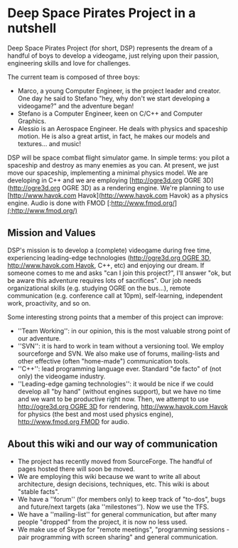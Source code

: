 # Deep Space Pirates Project in a nutshell 

Deep Space Pirates Project (for short, DSP) represents the dream of a handful of boys to develop a videogame, just relying upon their passion, engineering skills and love for challenges.

The current team is composed of three boys:
* Marco, a young Computer Engineer, is the project leader and creator. One day he said to Stefano "hey, why don't we start developing a videogame?" and the adventure began!
* Stefano is a Computer Engineer, keen on C/C++ and Computer Graphics.
* Alessio is an Aerospace Engineer. He deals with physics and spaceship motion. He is also a great artist, in fact, he makes our models and textures... and music!

DSP will be space combat flight simulator game. In simple terms: you pilot a spaceship and destroy as many enemies as you can. At present, we just move our spaceship, implementing a minimal physics model.
We are developing in C++ and we are employing [http://ogre3d.org OGRE 3D](http://ogre3d.org OGRE 3D) as a rendering engine. We're planning to use [http://www.havok.com Havok](http://www.havok.com Havok) as a physics engine. Audio is done with FMOD [:http://www.fmod.org/](:http://www.fmod.org/)


## Mission and Values 

DSP's mission is to develop a (complete) videogame during free time, experiencing leading-edge technologies ([http://ogre3d.org OGRE 3D](http___ogre3d.org-OGRE-3D), [http://www.havok.com Havok](http___www.havok.com-Havok), C++, etc) and enjoying our dream.
If someone comes to me and asks "can I join this project?", I'll answer "ok, but be aware this adventure requires lots of sacrifices". Our job needs organizational skills (e.g. studying OGRE on the bus...), remote communication (e.g. conference call at 10pm), self-learning, independent work, proactivity, and so on.

Some interesting strong points that a member of this project can improve:
* ''Team Working'': in our opinion, this is the most valuable strong point of our adventure.
* ''SVN'': it is hard to work in team without a versioning tool. We employ sourceforge and SVN. We also make use of forums, mailing-lists and other effective (often "home-made") communication tools.
* ''C++'': lead programming language ever. Standard "de facto" of (not only) the videogame industry.
* ''Leading-edge gaming technologies'': it would be nice if we could develop all "by hand" (without engines support), but we have no time and we want to be productive right now. Then, we attempt to use [http://ogre3d.org OGRE 3D](http___ogre3d.org-OGRE-3D) for rendering, [http://www.havok.com Havok](http___www.havok.com-Havok) for physics (the best and most used physics engine), [http://www.fmod.org FMOD](http___www.fmod.org-FMOD) for audio.

## About this wiki and our way of communication 
* The project has recently moved from SourceForge. The handful of pages hosted there will soon be moved.
* We are employing this wiki because we want to write all about architecture, design decisions, techniques, etc. This wiki is about "stable facts".
* We have a ''forum'' (for members only) to keep track of "to-dos", bugs and future/next targets (aka ''milestones''). Now we use the TFS.
* We have a ''mailing-list'' for general communication, but after many people "dropped" from the project, it is now no less used.
* We make use of Skype for "remote meetings", "programming sessions - pair programming with screen sharing" and general communication.